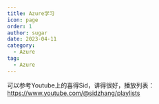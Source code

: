 ```yaml
---
title: Azure学习
icon: page
order: 1
author: sugar
date: 2023-04-11
category:
  - Azure
tag:
  - Azure
---
```

可以参考Youtube上的喜得Sid，讲得很好，播放列表：https://www.youtube.com/@sidzhang/playlists


